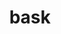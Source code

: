 ---
category: 4-letters
denotation: null
name: bask
reference_link: https://www.etymonline.com/word/bask
root_language: null
root_name: null
title: bask
type: free
word_sums:
- respelling: bask
  sum: 'Bask + '
---